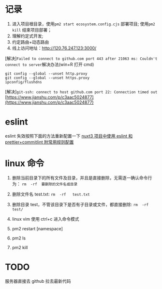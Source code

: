 # 记录

1. 进入项目根目录，使用`pm2 start ecosystem.config.cjs` 部署项目; 使用`pm2 kill` 结束项目部署；
2. 理解约定式开发;
3. 约定路由+动态路由
4. 线上访问地址：http://120.76.247.123:3000/

[解决]`Failed to connect to github.com port 443 after 21063 ms: Couldn't connect to server`解决办法(win+R 打开 cmd)

```
git config --global --unset http.proxy
git config --global --unset https.proxy
ipconfig/flushdns
```

[解决]`git-ssh: connect to host github.com port 22: Connection timed out`
[https://www.jianshu.com/p/c3aac5024877](https://www.jianshu.com/p/c3aac5024877)

# eslint

eslint 失效按照下面的方法重新配置一下
[nuxt3 项目中使用 eslint 和 prettier+commitlint 附常用规则配置](https://blog.csdn.net/qwe502763576/article/details/123867837)

# linux 命令

1. 删除当前目录下的所有文件及目录，并且是直接删除，无需逐一确认命令行为：
   `rm  -rf  要删除的文件名或目录`

2. 删除文件名 test.txt:
   `rm  -rf   test.txt`

3. 删除目录 test，不管该目录下是否有子目录或文件，都直接删除:
   `rm  -rf   test/`

4. linux vim 使用 ctrl+c 进入命令模式

5. pm2 restart [namespace]

6. pm2 ls

7. pm2 kill

# TODO

服务器直接去 github 拉去最新代码
